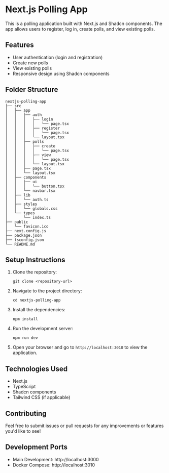 # Next.js Polling App

This is a polling application built with Next.js and Shadcn components. The app allows users to register, log in, create polls, and view existing polls.

## Features

- User authentication (login and registration)
- Create new polls
- View existing polls
- Responsive design using Shadcn components

## Folder Structure

```
nextjs-polling-app
├── src
│   ├── app
│   │   ├── auth
│   │   │   ├── login
│   │   │   │   └── page.tsx
│   │   │   ├── register
│   │   │   │   └── page.tsx
│   │   │   └── layout.tsx
│   │   ├── polls
│   │   │   ├── create
│   │   │   │   └── page.tsx
│   │   │   ├── view
│   │   │   │   └── page.tsx
│   │   │   └── layout.tsx
│   │   ├── page.tsx
│   │   └── layout.tsx
│   ├── components
│   │   ├── ui
│   │   │   └── button.tsx
│   │   └── navbar.tsx
│   ├── lib
│   │   └── auth.ts
│   ├── styles
│   │   └── globals.css
│   └── types
│       └── index.ts
├── public
│   └── favicon.ico
├── next.config.js
├── package.json
├── tsconfig.json
└── README.md
```

## Setup Instructions

1. Clone the repository:
   ```
   git clone <repository-url>
   ```

2. Navigate to the project directory:
   ```
   cd nextjs-polling-app
   ```

3. Install the dependencies:
   ```
   npm install
   ```

4. Run the development server:
   ```
   npm run dev
   ```

5. Open your browser and go to `http://localhost:3010` to view the application.

## Technologies Used

- Next.js
- TypeScript
- Shadcn components
- Tailwind CSS (if applicable)

## Contributing

Feel free to submit issues or pull requests for any improvements or features you'd like to see!

## Development Ports
- Main Development: http://localhost:3000
- Docker Compose: http://localhost:3010